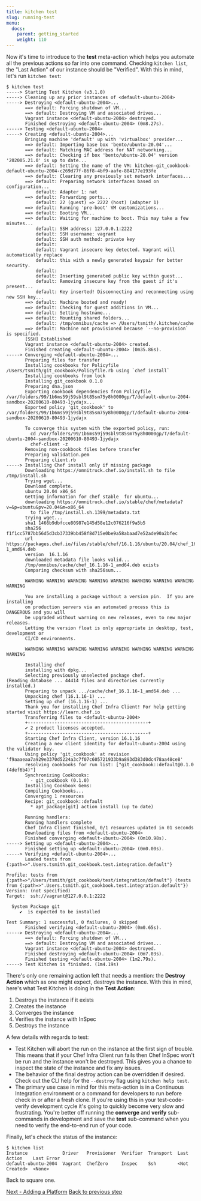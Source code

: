 ```yaml
---
title: kitchen test
slug: running-test
menu:
  docs:
    parent: getting_started
    weight: 110
---
```


Now it's time to introduce to the **test** meta-action which helps you automate all the previous actions so far into one command. Checking `kitchen list`, the "Last Action" of our instance should be "Verified". With this in mind, let's run `kitchen test`:

~~~
$ kitchen test
-----> Starting Test Kitchen (v3.1.0)
-----> Cleaning up any prior instances of <default-ubuntu-2004>
-----> Destroying <default-ubuntu-2004>...
       ==> default: Forcing shutdown of VM...
       ==> default: Destroying VM and associated drives...
       Vagrant instance <default-ubuntu-2004> destroyed.
       Finished destroying <default-ubuntu-2004> (0m8.27s).
-----> Testing <default-ubuntu-2004>
-----> Creating <default-ubuntu-2004>...
       Bringing machine 'default' up with 'virtualbox' provider...
       ==> default: Importing base box 'bento/ubuntu-20.04'...
       ==> default: Matching MAC address for NAT networking...
       ==> default: Checking if box 'bento/ubuntu-20.04' version '202005.21.0' is up to date...
       ==> default: Setting the name of the VM: kitchen-git_cookbook-default-ubuntu-2004-c269d77f-86f8-4bf9-aafe-884177e193fe
       ==> default: Clearing any previously set network interfaces...
       ==> default: Preparing network interfaces based on configuration...
           default: Adapter 1: nat
       ==> default: Forwarding ports...
           default: 22 (guest) => 2222 (host) (adapter 1)
       ==> default: Running 'pre-boot' VM customizations...
       ==> default: Booting VM...
       ==> default: Waiting for machine to boot. This may take a few minutes...
           default: SSH address: 127.0.0.1:2222
           default: SSH username: vagrant
           default: SSH auth method: private key
           default:
           default: Vagrant insecure key detected. Vagrant will automatically replace
           default: this with a newly generated keypair for better security.
           default:
           default: Inserting generated public key within guest...
           default: Removing insecure key from the guest if it's present...
           default: Key inserted! Disconnecting and reconnecting using new SSH key...
       ==> default: Machine booted and ready!
       ==> default: Checking for guest additions in VM...
       ==> default: Setting hostname...
       ==> default: Mounting shared folders...
           default: /tmp/omnibus/cache => /Users/tsmith/.kitchen/cache
       ==> default: Machine not provisioned because `--no-provision` is specified.
       [SSH] Established
       Vagrant instance <default-ubuntu-2004> created.
       Finished creating <default-ubuntu-2004> (0m35.86s).
-----> Converging <default-ubuntu-2004>...
       Preparing files for transfer
       Installing cookbooks for Policyfile /Users/tsmith/git_cookbook/Policyfile.rb using `chef install`
       Installing cookbooks from lock
       Installing git_cookbook 0.1.0
       Preparing dna.json
       Exporting cookbook dependencies from Policyfile /var/folders/99/1b6ms59j59sbl9t85sm75y8h0000gp/T/default-ubuntu-2004-sandbox-20200610-80493-1jydajx...
       Exported policy 'git_cookbook' to /var/folders/99/1b6ms59j59sbl9t85sm75y8h0000gp/T/default-ubuntu-2004-sandbox-20200610-80493-1jydajx

       To converge this system with the exported policy, run:
         cd /var/folders/99/1b6ms59j59sbl9t85sm75y8h0000gp/T/default-ubuntu-2004-sandbox-20200610-80493-1jydajx
         chef-client -z
       Removing non-cookbook files before transfer
       Preparing validation.pem
       Preparing client.rb
-----> Installing Chef install only if missing package
       Downloading https://omnitruck.chef.io/install.sh to file /tmp/install.sh
       Trying wget...
       Download complete.
       ubuntu 20.04 x86_64
       Getting information for chef stable  for ubuntu...
       downloading https://omnitruck.chef.io/stable/chef/metadata?v=&p=ubuntu&pv=20.04&m=x86_64
         to file /tmp/install.sh.1399/metadata.txt
       trying wget...
       sha1	1466b9dbfcce80987e145d58e12c076216f9a5b5
       sha256	f1f1cc5787bb56d5d3cb37339bb458f8d715e0be9a58abaad7e52ade90a2bfec
       url	https://packages.chef.io/files/stable/chef/16.1.16/ubuntu/20.04/chef_16.1.16-1_amd64.deb
       version	16.1.16
       downloaded metadata file looks valid...
       /tmp/omnibus/cache/chef_16.1.16-1_amd64.deb exists
       Comparing checksum with sha256sum...

       WARNING WARNING WARNING WARNING WARNING WARNING WARNING WARNING WARNING

       You are installing a package without a version pin.  If you are installing
       on production servers via an automated process this is DANGEROUS and you will
       be upgraded without warning on new releases, even to new major releases.
       Letting the version float is only appropriate in desktop, test, development or
       CI/CD environments.

       WARNING WARNING WARNING WARNING WARNING WARNING WARNING WARNING WARNING

       Installing chef
       installing with dpkg...
       Selecting previously unselected package chef.
(Reading database ... 44414 files and directories currently installed.)
       Preparing to unpack .../cache/chef_16.1.16-1_amd64.deb ...
       Unpacking chef (16.1.16-1) ...
       Setting up chef (16.1.16-1) ...
       Thank you for installing Chef Infra Client! For help getting started visit https://learn.chef.io
       Transferring files to <default-ubuntu-2004>
       +---------------------------------------------+
       ✔ 2 product licenses accepted.
       +---------------------------------------------+
       Starting Chef Infra Client, version 16.1.16
       Creating a new client identity for default-ubuntu-2004 using the validator key.
       Using policy 'git_cookbook' at revision 'f9aaaeaa7a929e3370d5224a3c7f07c605721933b9a893d383d0dc478aa48ce8'
       resolving cookbooks for run list: ["git_cookbook::default@0.1.0 (4def6b4)"]
       Synchronizing Cookbooks:
         - git_cookbook (0.1.0)
       Installing Cookbook Gems:
       Compiling Cookbooks...
       Converging 1 resources
       Recipe: git_cookbook::default
         * apt_package[git] action install (up to date)

       Running handlers:
       Running handlers complete
       Chef Infra Client finished, 0/1 resources updated in 01 seconds
       Downloading files from <default-ubuntu-2004>
       Finished converging <default-ubuntu-2004> (0m10.98s).
-----> Setting up <default-ubuntu-2004>...
       Finished setting up <default-ubuntu-2004> (0m0.00s).
-----> Verifying <default-ubuntu-2004>...
       Loaded tests from {:path=>".Users.tsmith.git_cookbook.test.integration.default"}

Profile: tests from {:path=>"/Users/tsmith/git_cookbook/test/integration/default"} (tests from {:path=>".Users.tsmith.git_cookbook.test.integration.default"})
Version: (not specified)
Target:  ssh://vagrant@127.0.0.1:2222

  System Package git
     ✔  is expected to be installed

Test Summary: 1 successful, 0 failures, 0 skipped
       Finished verifying <default-ubuntu-2004> (0m0.65s).
-----> Destroying <default-ubuntu-2004>...
       ==> default: Forcing shutdown of VM...
       ==> default: Destroying VM and associated drives...
       Vagrant instance <default-ubuntu-2004> destroyed.
       Finished destroying <default-ubuntu-2004> (0m7.03s).
       Finished testing <default-ubuntu-2004> (1m2.79s).
-----> Test Kitchen is finished. (1m4.19s)
~~~

There's only one remaining action left that needs a mention: the **Destroy Action** which as one might expect, destroys the instance. With this in mind, here's what Test Kitchen is doing in the **Test Action**:

1. Destroys the instance if it exists
2. Creates the instance
3. Converges the instance
4. Verifies the instance with InSpec
5. Destroys the instance

A few details with regards to test:

* Test Kitchen will abort the run on the instance at the first sign of trouble. This means that if your Chef Infra Client run fails then Chef InSpec won't be run and the instance won't be destroyed. This gives you a chance to inspect the state of the instance and fix any issues.
* The behavior of the final destroy action can be overridden if desired. Check out the CLI help for the `--destroy` flag using `kitchen help test`.
* The primary use case in mind for this meta-action is in a Continuous Integration environment or a command for developers to run before check in or after a fresh clone. If you're using this in your test-code-verify development cycle it's going to quickly become very slow and frustrating. You're better off running the **converge** and **verify** sub-commands in development and save the **test** sub-command when you need to verify the end-to-end run of your code.

Finally, let's check the status of the instance:

~~~
$ kitchen list
Instance             Driver   Provisioner  Verifier  Transport  Last Action    Last Error
default-ubuntu-2004  Vagrant  ChefZero     Inspec    Ssh        <Not Created>  <None>
~~~

Back to square one.

<div class="sidebar--footer">
<a class="button primary-cta" href="/docs/getting-started/adding-platform">Next - Adding a Platform</a>
<a class="sidebar--footer--back" href="/docs/getting-started/running-verify">Back to previous step</a>
</div>
